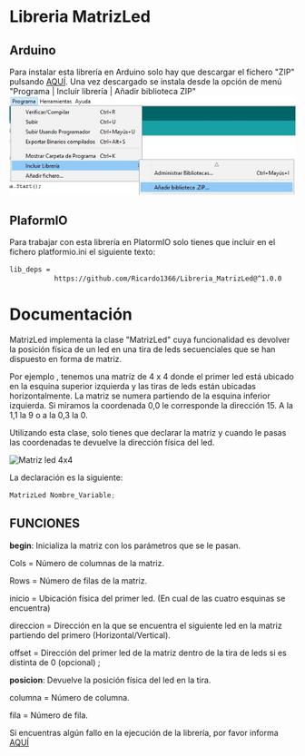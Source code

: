 Libreria MatrizLed
=======================
Arduino
-------
Para instalar esta librería en Arduino solo hay que descargar el fichero "ZIP" pulsando [AQUÍ](https://github.com/Ricardo1366/Libreria_MatrizLed/archive/refs/heads/master.zip). Una vez descargado se instala desde la opción de menú "Programa | Incluir librería | Añadir biblioteca ZIP"
![Instalar librería ZIP](https://github.com/AsociacionMakerAlicante/MakAlc_Alarma/raw/master/test/Instalar_Libreria_Zip.JPG)

PlaformIO
---------
Para trabajar con esta librería en PlatormIO solo tienes que incluir en el fichero platformio.ini el siguiente texto:
```text
lib_deps =
           https://github.com/Ricardo1366/Libreria_MatrizLed@^1.0.0
```
Documentación
=============
MatrizLed implementa la clase "MatrizLed" cuya funcionalidad es devolver la posición física de un led en una tira de leds secuenciales que se han dispuesto en forma de matriz.

Por ejemplo , tenemos una matriz de 4 x 4 donde el primer led está ubicado en la esquina superior izquierda y las tiras de leds están ubicadas horizontalmente. La matriz se numera partiendo de la esquina inferior izquierda.
Si miramos la coordenada 0,0 le corresponde la dirección 15. A la 1,1 la 9 o a la 0,3 la 0.

Utilizando esta clase, solo tienes que declarar la matriz y cuando le pasas las coordenadas te devuelve la dirección física del led.

![Matriz led 4x4](https://github.com/Ricardo1366/Libreria_MatrizLed/blob/master/examples/Matriz_8x8.jpg)

La declaración es la siguiente:
```cpp
MatrizLed Nombre_Variable;
```

FUNCIONES
---------
__begin__: Inicializa la matriz con los parámetros que se le pasan.

Cols = Número de columnas de la matriz.

Rows = Número de filas de la matriz.

inicio = Ubicación física del primer led. (En cual de las cuatro esquinas se encuentra)

direccion = Dirección en la que se encuentra el siguiente led en la matriz partiendo del primero (Horizontal/Vertical).

offset = Dirección del primer led de la matriz dentro de la tira de leds si es distinta de 0 (opcional) ;

__posicion__: Devuelve la posición física del led en la tira.

columna = Número de columna.

fila = Número de fila.


Si encuentras algún fallo en la ejecución de la librería, por favor informa [AQUÍ](mailto:ricardomakeralicante@gmail.com)
